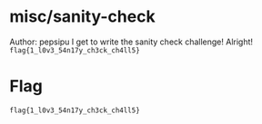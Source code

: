# misc/sanity-check
Author: pepsipu
I get to write the sanity check challenge! Alright!
```flag{1_l0v3_54n17y_ch3ck_ch4ll5}```

# Flag
```flag{1_l0v3_54n17y_ch3ck_ch4ll5}```
